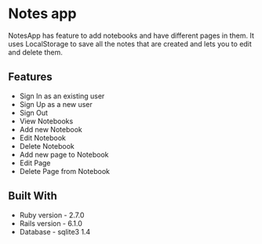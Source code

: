 # Notes app

NotesApp has feature to add notebooks and have different pages in them. It uses LocalStorage to save all the notes that are created and lets you to edit and delete them.

## Features
* Sign In as an existing user
* Sign Up as a new user
* Sign Out
* View Notebooks
* Add new Notebook
* Edit Notebook
* Delete Notebook
* Add new page to Notebook
* Edit Page
* Delete Page from Notebook

## Built With
* Ruby version - 2.7.0
* Rails version - 6.1.0
* Database - sqlite3 1.4

